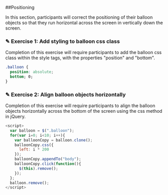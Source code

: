 ##Positioning

In this section, participants will correct the positioning of their balloon objects
so that they run horizontal across the screen in vertically down the screen.

### ✎ Exercise 1: Add styling to balloon css class

Completion of this exercise will require participants to add the balloon css class
within the style tags, with the properties "position" and "bottom".

```css
.balloon {
  position: absolute;
  bottom; 0;
}
```

### ✎ Exercise 2: Align balloon objects horizontally

Completion of this exercise will require participants to align the balloon objects
horizontally across the bottom of the screen using the css method in jQuery.

```javascript
<script>
  var balloon = $(".balloon");
  for(var i=0; i<10; i++){
    var balloonCopy = balloon.clone();
    balloonCopy.css({
      left: i * 200
    });
    balloonCopy.appendTo("body");
    balloonCopy.click(function(){
      $(this).remove();
    });
  };
  balloon.remove();
</script>
```
